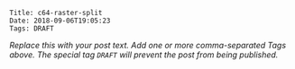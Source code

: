     Title: c64-raster-split
    Date: 2018-09-06T19:05:23
    Tags: DRAFT

_Replace this with your post text. Add one or more comma-separated
Tags above. The special tag `DRAFT` will prevent the post from being
published._

<!-- more -->

